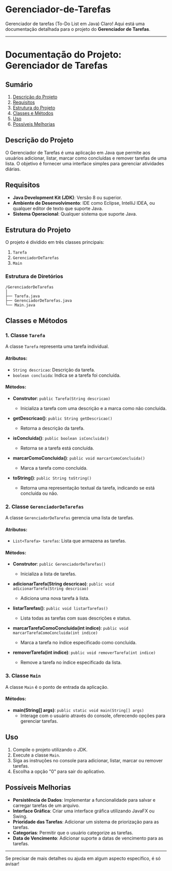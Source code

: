 # Gerenciador-de-Tarefas
Gerenciador de tarefas (To-Do List em Java)
Claro! Aqui está uma documentação detalhada para o projeto do **Gerenciador de Tarefas**.

---

# Documentação do Projeto: Gerenciador de Tarefas

## Sumário

1. [Descrição do Projeto](#descrição-do-projeto)
2. [Requisitos](#requisitos)
3. [Estrutura do Projeto](#estrutura-do-projeto)
4. [Classes e Métodos](#classes-e-métodos)
5. [Uso](#uso)
6. [Possíveis Melhorias](#possíveis-melhorias)

## Descrição do Projeto

O Gerenciador de Tarefas é uma aplicação em Java que permite aos usuários adicionar, listar, marcar como concluídas e remover tarefas de uma lista. O objetivo é fornecer uma interface simples para gerenciar atividades diárias.

## Requisitos

- **Java Development Kit (JDK)**: Versão 8 ou superior.
- **Ambiente de Desenvolvimento**: IDE como Eclipse, IntelliJ IDEA, ou qualquer editor de texto que suporte Java.
- **Sistema Operacional**: Qualquer sistema que suporte Java.

## Estrutura do Projeto

O projeto é dividido em três classes principais:

1. `Tarefa`
2. `GerenciadorDeTarefas`
3. `Main`

### Estrutura de Diretórios

```
/GerenciadorDeTarefas
│
├── Tarefa.java
├── GerenciadorDeTarefas.java
└── Main.java
```

## Classes e Métodos

### 1. Classe `Tarefa`

A classe `Tarefa` representa uma tarefa individual.

#### Atributos:

- `String descricao`: Descrição da tarefa.
- `boolean concluida`: Indica se a tarefa foi concluída.

#### Métodos:

- **Construtor**: `public Tarefa(String descricao)`
  - Inicializa a tarefa com uma descrição e a marca como não concluída.

- **getDescricao()**: `public String getDescricao()`
  - Retorna a descrição da tarefa.

- **isConcluida()**: `public boolean isConcluida()`
  - Retorna se a tarefa está concluída.

- **marcarComoConcluida()**: `public void marcarComoConcluida()`
  - Marca a tarefa como concluída.

- **toString()**: `public String toString()`
  - Retorna uma representação textual da tarefa, indicando se está concluída ou não.

### 2. Classe `GerenciadorDeTarefas`

A classe `GerenciadorDeTarefas` gerencia uma lista de tarefas.

#### Atributos:

- `List<Tarefa> tarefas`: Lista que armazena as tarefas.

#### Métodos:

- **Construtor**: `public GerenciadorDeTarefas()`
  - Inicializa a lista de tarefas.

- **adicionarTarefa(String descricao)**: `public void adicionarTarefa(String descricao)`
  - Adiciona uma nova tarefa à lista.

- **listarTarefas()**: `public void listarTarefas()`
  - Lista todas as tarefas com suas descrições e status.

- **marcarTarefaComoConcluida(int indice)**: `public void marcarTarefaComoConcluida(int indice)`
  - Marca a tarefa no índice especificado como concluída.

- **removerTarefa(int indice)**: `public void removerTarefa(int indice)`
  - Remove a tarefa no índice especificado da lista.

### 3. Classe `Main`

A classe `Main` é o ponto de entrada da aplicação.

#### Métodos:

- **main(String[] args)**: `public static void main(String[] args)`
  - Interage com o usuário através do console, oferecendo opções para gerenciar tarefas.

## Uso

1. Compile o projeto utilizando o JDK.
2. Execute a classe `Main`.
3. Siga as instruções no console para adicionar, listar, marcar ou remover tarefas.
4. Escolha a opção "0" para sair do aplicativo.

## Possíveis Melhorias

- **Persistência de Dados**: Implementar a funcionalidade para salvar e carregar tarefas de um arquivo.
- **Interface Gráfica**: Criar uma interface gráfica utilizando JavaFX ou Swing.
- **Prioridade das Tarefas**: Adicionar um sistema de priorização para as tarefas.
- **Categorias**: Permitir que o usuário categorize as tarefas.
- **Data de Vencimento**: Adicionar suporte a datas de vencimento para as tarefas.

---

Se precisar de mais detalhes ou ajuda em algum aspecto específico, é só avisar!
